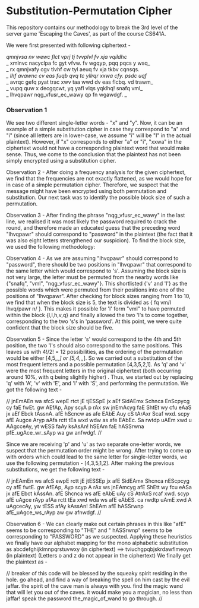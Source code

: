 # Substitution-Permutation Cipher
This repository contains our methodology to break the 3rd level of the server game 'Escaping the Caves', as part of the course CS641A.

We were first presented with following ciphertext -

  _qmnjvsa nv wewc flct vprj tj tvvplvl fv xja vqildhc_</br>
_	xmlnvc nacyclpa fc gyt vfvw. fv wgqyp, pqq pqcs y wsq_</br>
_	rx qmnjvafy cgv tlvhf cw tyl aeuq fv xja tkbv cqnsqs. _</br>
_	lhf avawnc cv eas fuqb qvq tc yllrqr xxwa cfy. psdc uqf_</br>
_	avrqc gefq pyat trac xwv taa wwd dv eas flcbq. vd trawm_</br>
_	vupq quw x decgqcwt, yq yafl vlqs yqklhq! snafq vml_</br>
_	lhvqpawr nqg_vfusr_ec_wawy qp fn wgawdgf. _

### Observation 1 
We see two different single-letter words - "x" and "y". Now, it can be an example of a simple substitution cipher in case they correspond to "a" and "i" (since all letters are in lower-case, we assume "i" will be "I" in the actual plaintext). However, if "x" corresponds to either "a" or "i", "xxwa" in the ciphertext would not have a corresponding plaintext word that would make sense. Thus, we come to the conclusion that the plaintext has not been simply encrypted using a substitution cipher.

Observation 2 - After doing a frequency analysis for the given ciphertext, we find that the frequencies are not exactly flattened, as we would hope for in case of a simple permutation cipher. Therefore, we suspect that the message might have been encrypted using both permutation and substitution. Our next task was to identify the possible block size of such a permutation. 

Observation 3 - After finding the phrase "nqg_vfusr_ec_wawy" in the last line, we realised it was most likely the password required to crack the round, and therefore made an educated guess that the preceding word "lhvqpawr" should correspond to "password" in the plaintext (the fact that it was also eight letters strengthened our suspicion). To find the block size, we used the following methodology:

Observation 4 - As we are assuming "lhvqpawr" should correspond to "password", there should be two positions in "lhvqpawr" that correspond to the same letter which would correspond to 's'. Assuming the block size is not very large, the letter must be permuted from the nearby words like {"snafq", "vml", "nqg_vfusr_ec_wawy"}. This shortlisted {'v' and 'l'} as the possible words which were permuted from their positions into one of the positions of "lhvqpawr". After checking for block sizes ranging from 1 to 10, we find that when the block size is 5, the text is divided as { fq vm/l lhvq/pawr n/ }. This makes it possible for 'l' form "vml" to have permuted within the block {l,l,h,v,q} and finally allowed the two 'l's to come together, corresponding to the two 's's in 'password'. At this point, we were quite confident that the block size should be five.

Observation 5 - Since the letter 's' would correspond to the 4th and 5th position, the two 'l's should also correspond to the same positions. This leaves us with 4!/2! = 12 possibilities, as the ordering of the permutation would be either [4,5,_,_,_] or [5,4,_,_,_]. So we carried out a substitution of the most frequent letters and a possible permutation [4,3,5,2,1]. As 'q' and 'v' were the most frequent letters in the original ciphertext (both occurring around 10%, with q being slightly higher) . Thus, we started out by replacing 'q' with 'A', 'v' with 'E', and 'l' with 'S', 
 and performing the permutation. We got the following text - 

//     jnEmAEn wa sfcS wepE rtct jE tjESSpE jx aEf SidAEmx
        Schnca EnScpycg cy faE fwEt. gw AEfAp, Apy scyA p rAx
        sw jnEmAcyg faE ShtEt wy cfu eAaS jx aEf Ebck tAssnA. 
        afE hScncw as afe EAbE Auy cS tArAxr Scaf wxd. scpy afE
        Augce Aryp aAfa rctt tEa wxd wdw as afe EAbEc. Sa rwtdp
        uAEm xwd u AAgcceAy, yt wESS faAy ksAsAn! hSEAm faE
        hASSrwna pfE_ugAce_wr_sAyp wa gw anfwdgf.
//

Since we are receiving 'p' and 'u' as two separate one-letter words, we suspect that the permutation order might be wrong. After trying to come up with orders which could lead to the same letter for single-letter words, we use the following permutation - [4,3,5,1,2]. After making the previous substitutions, we get the following text - 

//   jnEAmEn ws afcS ewpE rctt jE jtESSEp jx afE SidEAmx
	Shcnca nEScpcyg cy afE fwtE. gw AfEAp, Ayp scyp A rAx
	ws jnEAmcyg afE ShEtt wy fcu eASa jx afE Ebct kAssAn. 
	afE Shcnca ws afE eAbE uAy cS AtrAxS rcaf xwd. scyp afE
	uAgce rAyp afAa rctt tEa xwd wda ws afE eAbES. ca rwdtp
	uAmE xwd A uAgcecAy, yw tESS afAy kAssAn! ShEAm afE
	hASSrwnp afE_uAgce_ws_rAyp aw gw afnwdgf.
//

Observation 6 - We can clearly make out certain phrases in this like "afE" seems to be corresponding to "THE" and " hASSrwnp" seems to be corresponding to "PASSWORD" as we suspected. 
Applying these heuristics we finally have our alphabet mapping for the mono alphabetic substitution as
abcdefghijklmnpqrstuvwxy (in ciphertext) ==> tviuchgpqbjskrdawflmeoyn (in plaintext) (Letters o and z do not appear in the ciphertext)
We finally get the plaintext as - 

 // breaker of this code will be blessed by the squeaky
	spirit residing in the hole. go ahead, and find a way
	of breaking the spell on him cast by the evil jaffar. 
	the spirit of the cave man is always with you. find the
	magic wand that will let you out of the caves. it would
	make you a magician, no less than jaffar! speak the
	password the_magic_of_wand to go through.
//

